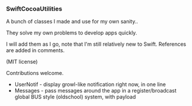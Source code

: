 ### SwiftCocoaUtilities

A bunch of classes I made and use for my own sanity..

They solve my own problems to develop apps quickly.

I will add them as I go, note that I'm still relatively new to Swift. References are added in comments.

(MIT license)

Contributions welcome.

- UserNotif - display growl-like notification right now, in one line
- Messages - pass messages around the app in a register/broadcast global BUS style (oldschool) system, with payload

